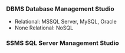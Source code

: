 ### DBMS Database Management Studio

- Relational: MSSQL Server, MySQL, Oracle
- None Relational: NoSQL

### SSMS SQL Server Management Studio


